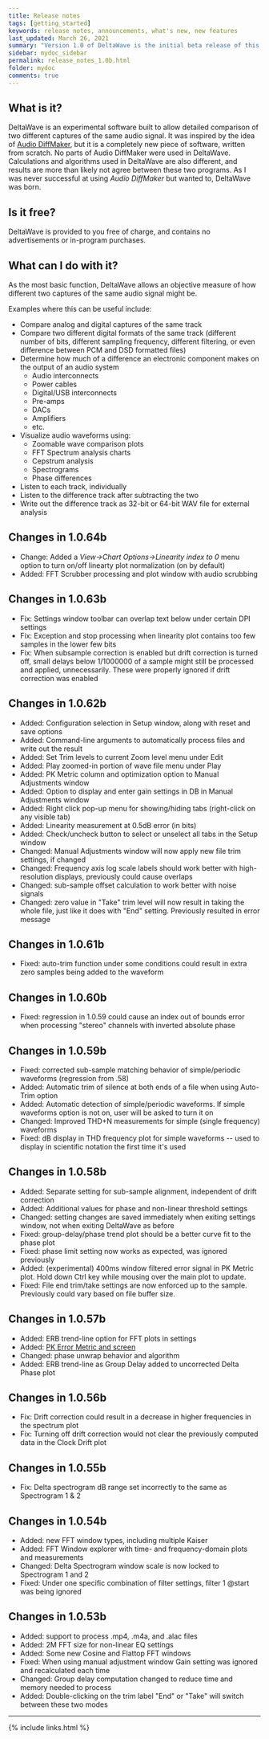```yaml
---
title: Release notes
tags: [getting_started]
keywords: release notes, announcements, what's new, new features
last_updated: March 26, 2021
summary: "Version 1.0 of DeltaWave is the initial beta release of this software. Use at your own risk!"
sidebar: mydoc_sidebar
permalink: release_notes_1.0b.html
folder: mydoc
comments: true
---
```


## What is it?
DeltaWave is an experimental software built to allow detailed comparison of two different captures of the same audio signal.
It was inspired by the idea of [Audio DiffMaker](http://www.libinst.com/Audio%20DiffMaker.htm), but it is a completely new piece of software, written from scratch. No parts of Audio DiffMaker were used in DeltaWave. Calculations and algorithms used in DeltaWave are also different, and results are more than likely not agree between these two programs. As I was never successful at using *Audio DiffMaker* but wanted to, DeltaWave was born.

## Is it free?
DeltaWave is provided to you free of charge, and contains no advertisements or in-program purchases.

## What can I do with it?
As the most basic function, DeltaWave allows an objective measure of how different two captures of the same audio signal might be.

Examples where this can be useful include:

* Compare analog and digital captures of the same track
* Compare two different digital formats of the same track (different number of bits, different sampling frequency, different filtering, or even difference between PCM and DSD formatted files)
* Determine how much of a difference an electronic component makes on the output of an audio system
  * Audio interconnects
  * Power cables
  * Digital/USB interconnects
  * Pre-amps
  * DACs
  * Amplifiers
  * etc.
*  Visualize audio waveforms using:
   *  Zoomable wave comparison plots
   *  FFT Spectrum analysis charts
   *  Cepstrum analysis
   *  Spectrograms
   *  Phase differences
* Listen to each track, individually
* Listen to the difference track after subtracting the two
* Write out the difference track as 32-bit or 64-bit WAV file for external analysis


## Changes in 1.0.64b
* Change: Added a *View->Chart Options->Linearity index to 0* menu option to turn on/off linearty plot normalization (on by default)
* Added: FFT Scrubber processing and plot window with audio scrubbing

## Changes in 1.0.63b
* Fix: Settings window toolbar can overlap text below under certain DPI settings
* Fix: Exception and stop processing when linearity plot contains too few samples in the lower few bits
* Fix: When subsample correction is enabled but drift correction is turned off, small delays below 1/1000000 of a sample might still be processed and applied, unnecessarily. These were properly ignored if drift correction was enabled

## Changes in 1.0.62b
* Added: Configuration selection in Setup window, along with reset and save options
* Added: Command-line arguments to automatically process files and write out the result
* Added: Set Trim levels to current Zoom level menu under Edit
* Added: Play zoomed-in portion of wave file menu under Play
* Added: PK Metric column and optimization option to Manual Adjustments window
* Added: Option to display and enter gain settings in DB in Manual Adjustments window
* Added: Right click pop-up menu for showing/hiding tabs (right-click on any visible tab)
* Added: Linearity measurement at 0.5dB error (in bits)
* Added: Check/uncheck button to select or unselect all tabs in the Setup window
* Changed: Manual Adjustments window will now apply new file trim settings, if changed
* Changed: Frequency axis log scale labels should work better with high-resolution displays, previously could cause overlaps
* Changed: sub-sample offset calculation to work better with noise signals
* Changed: zero value in "Take" trim level will now result in taking the whole file, just like it does with "End" setting. Previously resulted in error message


## Changes in 1.0.61b
* Fixed: auto-trim function under some conditions could result in extra zero samples being added to the waveform


## Changes in 1.0.60b
* Fixed: regression in 1.0.59 could cause an index out of bounds error when processing "stereo" channels with inverted absolute phase


## Changes in 1.0.59b
* Fixed: corrected sub-sample matching behavior of simple/periodic waveforms (regression from .58)
* Added: Automatic trim of silence at both ends of a file when using Auto-Trim option
* Added: Automatic detection of simple/periodic waveforms. If simple waveforms option is not on, user will be asked to turn it on
* Changed: Improved THD+N measurements for simple (single frequency) waveforms
* Fixed: dB display in THD frequency plot for simple waveforms -- used to display in scientific notation the first time it's used

## Changes in 1.0.58b
* Added: Separate setting for sub-sample alignment, independent of drift correction
* Added: Additional values for phase and non-linear threshold settings
* Changed: setting changes are saved immediately when exiting settings window, not when exiting DeltaWave as before
* Fixed: group-delay/phase trend plot should be a better curve fit to the phase plot
* Fixed: phase limit setting now works as expected, was ignored previously
* Added: (experimental) 400ms window filtered error signal in PK Metric plot. Hold down Ctrl key while mousing over the main plot to update.
* Fixed: File end trim/take settings are now enforced up to the sample. Previously could vary based on file buffer size.


## Changes in 1.0.57b
* Added: ERB trend-line option for FFT plots in settings
* Added: [PK Error Metric and screen](pk_metric.html)
* Changed: phase unwrap behavior and algorithm
* Added: ERB trend-line as Group Delay added to uncorrected Delta Phase plot

## Changes in 1.0.56b
* Fix: Drift correction could result in a decrease in higher frequencies in the spectrum plot
* Fix: Turning off drift correction would not clear the previously computed data in the Clock Drift plot


## Changes in 1.0.55b
* Fix: Delta spectrogram dB range set incorrectly to the same as Spectrogram 1 & 2

## Changes in 1.0.54b
* Added: new FFT window types, including multiple Kaiser
* Added: FFT Window explorer with time- and frequency-domain plots and measurements
* Changed: Delta Spectrogram window scale is now locked to Spectrogram 1 and 2
* Fixed: Under one specific combination of filter settings, filter 1 @start was being ignored

## Changes in 1.0.53b
* Added: support to process .mp4, .m4a, and .alac files
* Added: 2M FFT size for non-linear EQ settings
* Added: Some new Cosine and Flattop FFT windows
* Fixed: When using manual adjustment window Gain setting was ignored and recalculated each time
* Changed: Group delay computation changed to reduce time and memory needed to process
* Added: Double-clicking on the trim label "End" or "Take" will switch between these two modes

 

___
{% include links.html %}
